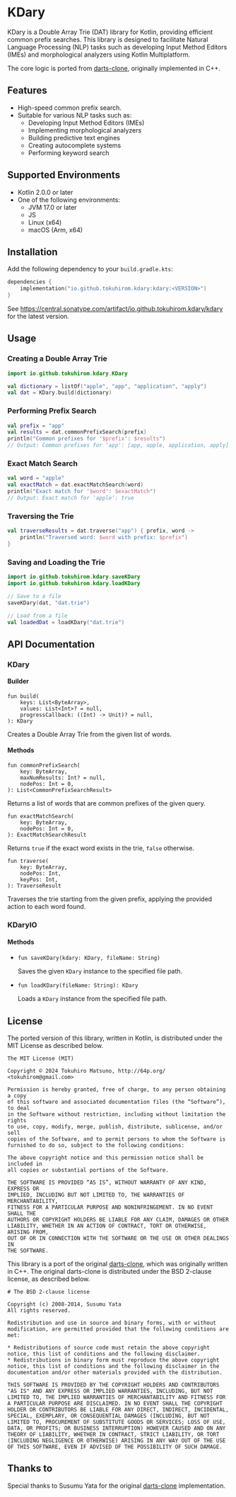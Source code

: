 # KDary

KDary is a Double Array Trie (DAT) library for Kotlin, providing efficient common prefix searches. This library is designed to facilitate Natural Language Processing (NLP) tasks such as developing Input Method Editors (IMEs) and morphological analyzers using Kotlin Multiplatform.

The core logic is ported from [darts-clone](https://github.com/s-yata/darts-clone/), originally implemented in C++.

## Features

- High-speed common prefix search.
- Suitable for various NLP tasks such as:
  - Developing Input Method Editors (IMEs)
  - Implementing morphological analyzers
  - Building predictive text engines
  - Creating autocomplete systems
  - Performing keyword search

## Supported Environments

- Kotlin 2.0.0 or later
- One of the following environments:
  - JVM 17.0 or later
  - JS
  - Linux (x64)
  - macOS (Arm, x64)

## Installation

Add the following dependency to your `build.gradle.kts`:

```kotlin
dependencies {
    implementation("io.github.tokuhirom.kdary:kdary:<VERSION>")
}
```

See https://central.sonatype.com/artifact/io.github.tokuhirom.kdary/kdary for the latest version.

## Usage

### Creating a Double Array Trie

```kotlin
import io.github.tokuhirom.kdary.KDary

val dictionary = listOf("apple", "app", "application", "apply")
val dat = KDary.build(dictionary)
```

### Performing Prefix Search

```kotlin
val prefix = "app"
val results = dat.commonPrefixSearch(prefix)
println("Common prefixes for '$prefix': $results")
// Output: Common prefixes for 'app': [app, apple, application, apply]
```

### Exact Match Search

```kotlin
val word = "apple"
val exactMatch = dat.exactMatchSearch(word)
println("Exact match for '$word': $exactMatch")
// Output: Exact match for 'apple': true
```

### Traversing the Trie

```kotlin
val traverseResults = dat.traverse("app") { prefix, word ->
    println("Traversed word: $word with prefix: $prefix")
}
```

### Saving and Loading the Trie

```kotlin
import io.github.tokuhirom.kdary.saveKDary
import io.github.tokuhirom.kdary.loadKDary

// Save to a file
saveKDary(dat, "dat.trie")

// Load from a file
val loadedDat = loadKDary("dat.trie")
```

## API Documentation

### KDary

#### Builder

```
fun build(
    keys: List<ByteArray>,
    values: List<Int>? = null,
    progressCallback: ((Int) -> Unit)? = null,
): KDary
```

Creates a Double Array Trie from the given list of words.

#### Methods

```
fun commonPrefixSearch(
    key: ByteArray,
    maxNumResults: Int? = null,
    nodePos: Int = 0,
): List<CommonPrefixSearchResult>
```

Returns a list of words that are common prefixes of the given query.

```
fun exactMatchSearch(
    key: ByteArray,
    nodePos: Int = 0,
): ExactMatchSearchResult
```

Returns `true` if the exact word exists in the trie, `false` otherwise.

```
fun traverse(
    key: ByteArray,
    nodePos: Int,
    keyPos: Int,
): TraverseResult
```

Traverses the trie starting from the given prefix, applying the provided action to each word found.

### KDaryIO

#### Methods

- `fun saveKDary(kdary: KDary, fileName: String)`

  Saves the given `KDary` instance to the specified file path.

- `fun loadKDary(fileName: String): KDary`

  Loads a `KDary` instance from the specified file path.

## License

The ported version of this library, written in Kotlin, is distributed under the MIT License as described below.

```
The MIT License (MIT)

Copyright © 2024 Tokuhiro Matsuno, http://64p.org/ <tokuhirom@gmail.com>

Permission is hereby granted, free of charge, to any person obtaining a copy
of this software and associated documentation files (the “Software”), to deal
in the Software without restriction, including without limitation the rights
to use, copy, modify, merge, publish, distribute, sublicense, and/or sell
copies of the Software, and to permit persons to whom the Software is
furnished to do so, subject to the following conditions:

The above copyright notice and this permission notice shall be included in
all copies or substantial portions of the Software.

THE SOFTWARE IS PROVIDED “AS IS”, WITHOUT WARRANTY OF ANY KIND, EXPRESS OR
IMPLIED, INCLUDING BUT NOT LIMITED TO, THE WARRANTIES OF MERCHANTABILITY,
FITNESS FOR A PARTICULAR PURPOSE AND NONINFRINGEMENT. IN NO EVENT SHALL THE
AUTHORS OR COPYRIGHT HOLDERS BE LIABLE FOR ANY CLAIM, DAMAGES OR OTHER
LIABILITY, WHETHER IN AN ACTION OF CONTRACT, TORT OR OTHERWISE, ARISING FROM,
OUT OF OR IN CONNECTION WITH THE SOFTWARE OR THE USE OR OTHER DEALINGS IN
THE SOFTWARE.
```

This library is a port of the original [darts-clone](https://github.com/s-yata/darts-clone), which was originally written in C++. The original darts-clone is distributed under the BSD 2-clause license, as described below.

```
# The BSD 2-clause license

Copyright (c) 2008-2014, Susumu Yata
All rights reserved.

Redistribution and use in source and binary forms, with or without modification, are permitted provided that the following conditions are met:

* Redistributions of source code must retain the above copyright notice, this list of conditions and the following disclaimer.
* Redistributions in binary form must reproduce the above copyright notice, this list of conditions and the following disclaimer in the documentation and/or other materials provided with the distribution.

THIS SOFTWARE IS PROVIDED BY THE COPYRIGHT HOLDERS AND CONTRIBUTORS "AS IS" AND ANY EXPRESS OR IMPLIED WARRANTIES, INCLUDING, BUT NOT LIMITED TO, THE IMPLIED WARRANTIES OF MERCHANTABILITY AND FITNESS FOR A PARTICULAR PURPOSE ARE DISCLAIMED. IN NO EVENT SHALL THE COPYRIGHT HOLDER OR CONTRIBUTORS BE LIABLE FOR ANY DIRECT, INDIRECT, INCIDENTAL, SPECIAL, EXEMPLARY, OR CONSEQUENTIAL DAMAGES (INCLUDING, BUT NOT LIMITED TO, PROCUREMENT OF SUBSTITUTE GOODS OR SERVICES; LOSS OF USE, DATA, OR PROFITS; OR BUSINESS INTERRUPTION) HOWEVER CAUSED AND ON ANY THEORY OF LIABILITY, WHETHER IN CONTRACT, STRICT LIABILITY, OR TORT (INCLUDING NEGLIGENCE OR OTHERWISE) ARISING IN ANY WAY OUT OF THE USE OF THIS SOFTWARE, EVEN IF ADVISED OF THE POSSIBILITY OF SUCH DAMAGE.
```

## Thanks to

Special thanks to Susumu Yata for the original [darts-clone](https://github.com/s-yata/darts-clone) implementation.
